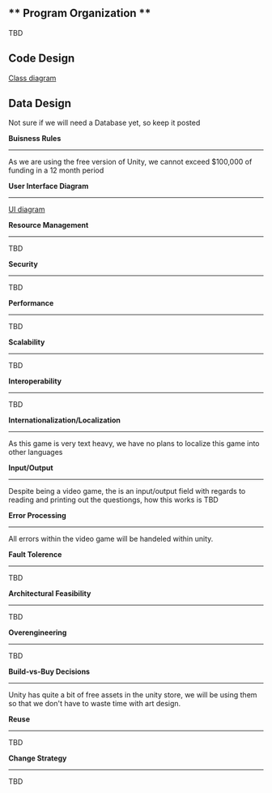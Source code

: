 ** Program Organization **
--------------------------

TBD

**Code Design**
-------------------------

[Class diagram](https://github.com/bquiroga10/Group10/blob/master/artifacts/architecture/ClassDiagram.PNG)

**Data Design**
-------------------------

Not sure if we will need a Database yet, so keep it posted

**Buisness Rules**

------------------------

As we are using the free version of Unity, we cannot exceed $100,000 of funding in a 12 month period

**User Interface Diagram**

------------------------

[UI diagram](https://github.com/bquiroga10/Group10/blob/master/artifacts/architecture/UIHub.md)

**Resource Management**

------------------------

TBD

**Security**

-------------------------

TBD

**Performance**

------------------------

TBD

**Scalability**

------------------------

TBD

**Interoperability**

------------------------

TBD

**Internationalization/Localization**

------------------------

As this game is very text heavy, we have no plans to localize this game into other languages

**Input/Output**

------------------------

Despite being a video game, the is an input/output field with regards to reading and printing out the questiongs, how this works is TBD

**Error Processing**

------------------------

All errors within the video game will be handeled within unity. 

**Fault Tolerence**

------------------------

TBD

**Architectural Feasibility**

------------------------------

TBD

**Overengineering**

------------------------------

TBD

**Build-vs-Buy Decisions**

------------------------------

Unity has quite a bit of free assets in the unity store, we will be using them so that we don't have to waste time with art design.

**Reuse**

-----------------------------

TBD

**Change Strategy**

-----------------------------

TBD



